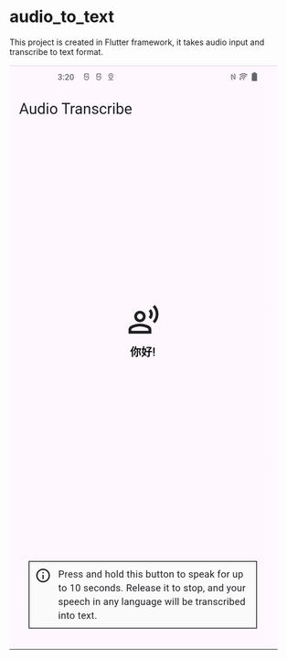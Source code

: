 # audio_to_text

This project is created in Flutter framework, it takes audio input and transcribe to text format.

[![Watch the video](https://github.com/santoshpro95/AudioToText/blob/main/thumbnail.png)](https://github.com/santoshpro95/AudioToText/blob/main/file.mov)

